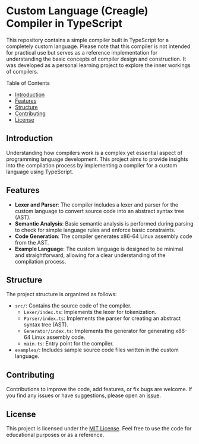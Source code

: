 # Custom Language (Creagle) Compiler in TypeScript

This repository contains a simple compiler built in TypeScript for a completely custom language. Please note that this compiler is not intended for practical use but serves as a reference implementation for understanding the basic concepts of compiler design and construction. It was developed as a personal learning project to explore the inner workings of compilers.

Table of Contents

-   [Introduction](#introduction)
-   [Features](#features)
-   [Structure](#structure)
-   [Contributing](#contributing)
-   [License](#license)

## Introduction

Understanding how compilers work is a complex yet essential aspect of programming language development. This project aims to provide insights into the compilation process by implementing a compiler for a custom language using TypeScript.

## Features

-   **Lexer and Parser**: The compiler includes a lexer and parser for the custom language to convert source code into an abstract syntax tree (AST).
-   **Semantic Analysis**: Basic semantic analysis is performed during parsing to check for simple language rules and enforce basic constraints.
-   **Code Generation**: The compiler generates x86-64 Linux assembly code from the AST.
-   **Example Language**: The custom language is designed to be minimal and straightforward, allowing for a clear understanding of the compilation process.

## Structure

The project structure is organized as follows:

-   `src/`: Contains the source code of the compiler.
    -   `Lexer/index.ts`: Implements the lexer for tokenization.
    -   `Parser/index.ts`: Implements the parser for creating an abstract syntax tree (AST).
    -   `Generator/index.ts`: Implements the generator for generating x86-64 Linux assembly code.
    -   `main.ts`: Entry point for the compiler.
-   `examples/`: Includes sample source code files written in the custom language.

## Contributing

Contributions to improve the code, add features, or fix bugs are welcome. If you find any issues or have suggestions, please open an [issue](https://github.com/SalemC/creagle-compiler/issues/new).

## License

This project is licensed under the [MIT License](https://github.com/SalemC/creagle-compiler/blob/main/LICENSE). Feel free to use the code for educational purposes or as a reference.
